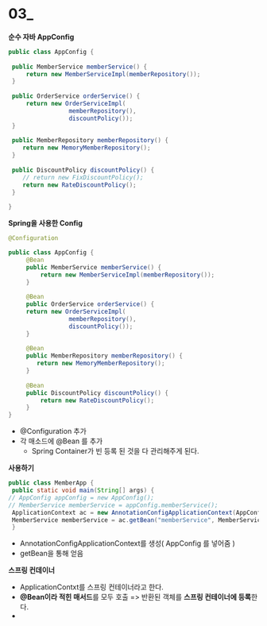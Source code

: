 # 03_

**순수 자바 AppConfig**

```java
public class AppConfig {
    
 public MemberService memberService() {
     return new MemberServiceImpl(memberRepository());
 }
    
 public OrderService orderService() {
     return new OrderServiceImpl(
                 memberRepository(),
                 discountPolicy());
 }
    
 public MemberRepository memberRepository() {
 	return new MemoryMemberRepository();
 }
    
 public DiscountPolicy discountPolicy() {
	// return new FixDiscountPolicy();
 	return new RateDiscountPolicy();
 }
    
}
```



**Spring을 사용한 Config**

 ```java
 @Configuration
 
 public class AppConfig {
      @Bean
      public MemberService memberService() {
          return new MemberServiceImpl(memberRepository());
      }
     
      @Bean
      public OrderService orderService() {
      return new OrderServiceImpl(
                  memberRepository(),
                  discountPolicy());
      }
     
      @Bean
      public MemberRepository memberRepository() {
         return new MemoryMemberRepository();
      }
     
      @Bean
      public DiscountPolicy discountPolicy() {
          return new RateDiscountPolicy();
      }
 }
 ```

- @Configuration 추가
- 각 매소드에 @Bean 를 추가
  - Spring Container가 빈 등록 된 것을 다 관리해주게 된다.

**사용하기**

```java
public class MemberApp {
 public static void main(String[] args) {
// AppConfig appConfig = new AppConfig();
// MemberService memberService = appConfig.memberService();
 ApplicationContext ac = new AnnotationConfigApplicationContext(AppConfig.class);
 MemberService memberService = ac.getBean("memberService", MemberService.class);
 }
```

- AnnotationConfigApplicationContext를 생성( AppConfig 를 넣어줌 )
- getBean을 통해 얻음



**스프링 컨데이너**

- ApplicationContxt를 스프링 컨테이너라고 한다.
- **@Bean이라 적힌 매서드**를 모두 호출 => 반환된 객체를 **스프링 컨테이너에 등록**한다.
- 





















